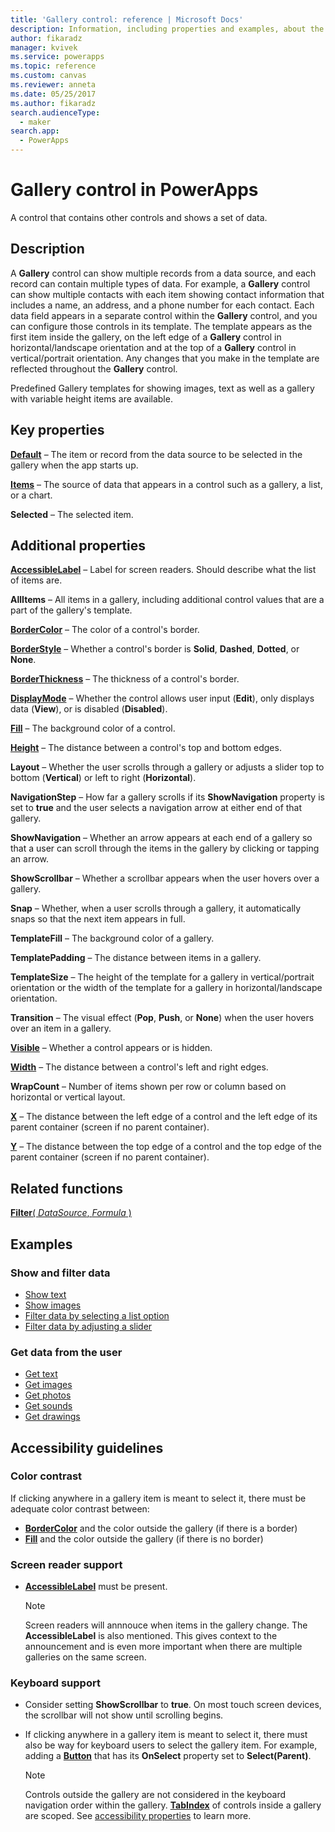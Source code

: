 ```yaml
---
title: 'Gallery control: reference | Microsoft Docs'
description: Information, including properties and examples, about the Gallery control
author: fikaradz
manager: kvivek
ms.service: powerapps
ms.topic: reference
ms.custom: canvas
ms.reviewer: anneta
ms.date: 05/25/2017
ms.author: fikaradz
search.audienceType: 
  - maker
search.app: 
  - PowerApps
---
```

# Gallery control in PowerApps
A control that contains other controls and shows a set of data.

## Description
A **Gallery** control can show multiple records from a data source, and each record can contain multiple types of data. For example, a **Gallery** control can show multiple contacts with each item showing contact information that includes a name, an address, and a phone number for each contact. Each data field appears in a separate control within the **Gallery** control, and you can configure those controls in its template. The template appears as the first item inside the gallery, on the left edge of a **Gallery** control in horizontal/landscape orientation and at the top of a **Gallery** control in vertical/portrait orientation. Any changes that you make in the template are reflected throughout the **Gallery** control.

Predefined Gallery templates for showing images, text as well as a gallery with variable height items are available.

## Key properties
**[Default](properties-core.md)** – The item or record from the data source to be selected in the gallery when the app starts up.

**[Items](properties-core.md)** – The source of data that appears in a control such as a gallery, a list, or a chart.

**Selected** – The selected item.

## Additional properties
**[AccessibleLabel](properties-accessibility.md)** – Label for screen readers. Should describe what the list of items are.

**AllItems** – All items in a gallery, including additional control values that are a part of the gallery's template.

**[BorderColor](properties-color-border.md)** – The color of a control's border.

**[BorderStyle](properties-color-border.md)** – Whether a control's border is **Solid**, **Dashed**, **Dotted**, or **None**.

**[BorderThickness](properties-color-border.md)** – The thickness of a control's border.

**[DisplayMode](properties-core.md)** – Whether the control allows user input (**Edit**), only displays data (**View**), or is disabled (**Disabled**).

**[Fill](properties-color-border.md)** – The background color of a control.

**[Height](properties-size-location.md)** – The distance between a control's top and bottom edges.

**Layout** – Whether the user scrolls through a gallery or adjusts a slider top to bottom (**Vertical**) or left to right (**Horizontal**).

**NavigationStep** – How far a gallery scrolls if its **ShowNavigation** property is set to **true** and the user selects a navigation arrow at either end of that gallery.

**ShowNavigation** – Whether an arrow appears at each end of a gallery so that a user can scroll through the items in the gallery by clicking or tapping an arrow.

**ShowScrollbar** – Whether a scrollbar appears when the user hovers over a gallery.

**Snap** – Whether, when a user scrolls through a gallery, it automatically snaps so that the next item appears in full.

**TemplateFill** – The background color of a gallery.

**TemplatePadding** – The distance between items in a gallery.

**TemplateSize** – The height of the template for a gallery in vertical/portrait orientation or the width of the template for a gallery in horizontal/landscape orientation.

**Transition** – The visual effect (**Pop**, **Push**, or **None**) when the user hovers over an item in a gallery.

**[Visible](properties-core.md)** – Whether a control appears or is hidden.

**[Width](properties-size-location.md)** – The distance between a control's left and right edges.

**WrapCount** – Number of items shown per row or column based on horizontal or vertical layout.

**[X](properties-size-location.md)** – The distance between the left edge of a control and the left edge of its parent container (screen if no parent container).

**[Y](properties-size-location.md)** – The distance between the top edge of a control and the top edge of the parent container (screen if no parent container).

## Related functions
[**Filter**( *DataSource*, *Formula* )](../functions/function-filter-lookup.md)

## Examples
### Show and filter data
* [Show text](control-text-box.md#show-data-in-a-gallery)
* [Show images](control-image.md#show-a-set-of-images-from-a-data-source)
* [Filter data by selecting a list option](control-drop-down.md#example)
* [Filter data by adjusting a slider](control-slider.md#example)

### Get data from the user
* [Get text](control-text-input.md#collect-data)
* [Get images](control-add-picture.md#add-images-to-an-image-gallery-control)
* [Get photos](control-camera.md#example)
* [Get sounds](control-microphone.md#example)
* [Get drawings](control-pen-input.md#create-a-set-of-images)


## Accessibility guidelines
### Color contrast
If clicking anywhere in a gallery item is meant to select it, there must be adequate color contrast between:
* **[BorderColor](properties-color-border.md)** and the color outside the gallery (if there is a border)
* **[Fill](properties-color-border.md)** and the color outside the gallery (if there is no border)

### Screen reader support
* **[AccessibleLabel](properties-accessibility.md)** must be present.

    > [!NOTE]
  > Screen readers will annnouce when items in the gallery change. The **AccessibleLabel** is also mentioned. This gives context to the announcement and is even more important when there are multiple galleries on the same screen.

### Keyboard support
* Consider setting **ShowScrollbar** to **true**. On most touch screen devices, the scrollbar will not show until scrolling begins.
* If clicking anywhere in a gallery item is meant to select it, there must also be way for keyboard users to select the gallery item. For example, adding a **[Button](control-button.md)** that has its **OnSelect** property set to **Select(Parent)**.

    > [!NOTE]
  > Controls outside the gallery are not considered in the keyboard navigation order within the gallery. **[TabIndex](properties-accessibility.md)** of controls inside a gallery are scoped. See [accessibility properties](properties-accessibility.md) to learn more.

